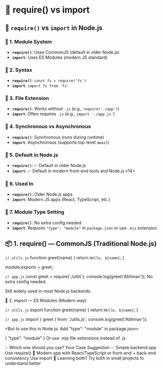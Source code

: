 #  🔁 require() vs import

## 🔁 `require()` vs `import` in Node.js

### 📌 1. Module System
- **`require()`**: Uses CommonJS (default in older Node.js)
- **`import`**: Uses ES Modules (modern JS standard)

### 📌 2. Syntax
- **`require()`**: `const fs = require('fs')`
- **`import`**: `import fs from 'fs'`

### 📌 3. File Extension
- **`require()`**: Works without `.js` (e.g., `require('./app')`)
- **`import`**: Often requires `.js` (e.g., `import './app.js'`)

### 📌 4. Synchronous vs Asynchronous
- **`require()`**: Synchronous (runs during runtime)
- **`import`**: Asynchronous (supports top-level `await`)

### 📌 5. Default in Node.js
- **`require()`**: ✅ Default in older Node.js
- **`import`**: ✅ Default in modern front-end tools and Node.js v14+

### 📌 6. Used In
- **`require()`**: Older Node.js apps
- **`import`**: Modern JS apps (React, TypeScript, etc.)

### 📌 7. Module Type Setting
- **`require()`**: No extra config needed
- **`import`**: Requires `"type": "module"` in `package.json` or use `.mjs` extension




## 📦 1. require() — CommonJS (Traditional Node.js)

`// utils.js`
function greet(name) {
  return `Hello, ${name}`;
}

module.exports = greet;

`// app.js`
const greet = require('./utils');
console.log(greet('Abhinav'));
No extra config needed.

Still widely used in most Node.js backends.

🧪 2. import — ES Modules (Modern way)

`// utils.js`
export function greet(name) {
  return `Hello, ${name}`;
}

`// app.js`
import { greet } from './utils.js';
console.log(greet('Abhinav'));

<But to use this in Node.js:
Add "type": "module" in package.json>

{
  "type": "module"
}
Or use .mjs file extensions instead of .js

💡 Which one should you use?
Your Case	Suggestion
✅ Simple backend app	Use require()
🚀 Modern app with React/TypeScript or front-end + back-end consistency	Use import
🧪 Learning both?	Try both in small projects to understand better
